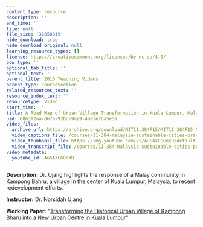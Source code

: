 ```yaml
---
content_type: resource
description: ''
end_time: ''
file: null
file_size: '32058819'
hide_download: true
hide_download_original: null
learning_resource_types: []
license: https://creativecommons.org/licenses/by-nc-sa/4.0/
ocw_type: ''
optional_tab_title: ''
optional_text: ''
parent_title: 2016 Teaching Videos
parent_type: CourseSection
related_resources_text: ''
resource_index_text: ''
resourcetype: Video
start_time: ''
title: A Road Map of Urban Village Transformation in Kuala Lumpur, Malaysia
uid: 68b392aa-d67e-926c-9ae9-4befe7ba5e5a
video_files:
  archive_url: https://archive.org/download/MIT11.384F15/MIT11_384F15_Norsidah_300k.mp4
  video_captions_file: /courses/11-384-malaysia-sustainable-cities-practicum-spring-2018/994356448ce65c14b592cff116fc9dcf_AuSAXLGGnXU.vtt
  video_thumbnail_file: https://img.youtube.com/vi/AuSAXLGGnXU/default.jpg
  video_transcript_file: /courses/11-384-malaysia-sustainable-cities-practicum-spring-2018/52a2d4cebf16ba1f67bad52fcd94e73b_AuSAXLGGnXU.pdf
video_metadata:
  youtube_id: AuSAXLGGnXU
---
```


**Description:** Dr. Ujang highlights the response of a Malay community in Kampong Bahru, a village in the center of Kuala Lumpur, Malaysia, to recent redevelopment efforts.

**Instructor:** Dr. Norsidah Ujang

**Working Paper:** "[Transforming the Historical Urban Village of Kampong Bharu into a New Urban Centre in Kuala Lumpur](https://malaysiacities.mit.edu/paperUjang)"

